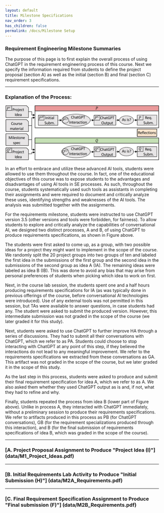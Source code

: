 ```yaml
---
layout: default
title: Milestone Specifications
nav_order: 3
has_children: false
permalink: /docs/Milestone Setup
---
```


### Requirement Engineering Milestone Summaries

The purpose of this page is to first explain the overall process of using ChatGPT in the requirement engineering process of this course. Next we specify the information required from students to define the project proposal (section A) as well as the initial (section B) and final (section C) requirement specifications.

---

### Explanation of the Process:
![image](../img/overview.jpg)

In an effort to embrace and utilize these advanced AI tools, students were allowed to use them throughout the course. In fact, one of the educational objectives of this course was to expose students to the advantages and disadvantages of using AI tools in SE processes. As such, throughout the course, students systematically used such tools as assistants in completing their assignments and were required to document and critically analyze these uses, identifying strengths and weaknesses of the AI tools. The analysis was submitted together with the assignments.  

For the requirements milestone, students were instructed to use ChatGPT version 3.5 (other versions and tools were forbidden, for fairness). To allow students to explore and critically analyze the capabilities of conversational AI, we designed two distinct processes, A and B, of using ChatGPT
to produce requirements specifications, as shown in Figure above. 

The students were first asked to come up, as a group, with two possible ideas for a project they might want to implement in the scope of the course. We randomly split the 20 project groups into two groups of ten and labeled the first idea in the submissions of the first group and the second idea in the submissions of the second group as idea A (IA). The remaining ideas were labeled as idea B (IB). 
This was done to avoid any bias that may arise from personal preferences of students
when picking which idea to work on first.

Next, in the course lab session, the students spent one and a half hours producing requirements specifications for IA (as was typically done in previous offerings of the course, before conversational AI technologies were introduced). Use of any external tools was not permitted in this session, but TAs were available to answer questions, in case students had any. The student were asked to submit the produced version. However, this intermediate submission was not graded in the scope of the course (we later graded it for this study).

Next, students were asked to use ChatGPT to further improve HA through a series of discussions. They had to submit all their conversations with ChatGPT, which we refer to as PA. Students could choose to stop interacting with ChatGPT at any point of this step, if they believed the interactions do not lead to any meaningful improvement. We refer to the requirements specifications we extracted from these conversations as GA. This artifact was not graded in the scope of the course, but we later graded it in the scope of this study.

As the last step in this process, students were asked to produce and submit their final requirement specification for idea A, which we refer to as A. We also asked them whether they used ChatGPT output as is and, if not, what they had to refine and why.

Finally, students repeated the process from idea B (lower part of Figure above). Unlike in process A, they interacted with ChatGPT immediately, without a preliminary session to produce their requirements specifications. We refer to artifacts produced in this process as PB (for ChatGPT conversations), GB (for the requirement specializations produced through this interaction), and B (for the final submission of requirements specifications of idea B, which was graded in the scope of the course).

---

### [A. Project Proposal Assignment to Produce "Project Idea (I)"] (data/M1_Project_Ideas.pdf) 

---
### [B. Initial Requirements Lab Activity to Produce "Initial Submission (H)"] (data/M2A_Requirements.pdf)

---
### [C. Final Requirement Specification Assignment to Produce "Final submission (F)"] (data/M2B_Requirements.pdf)


 
